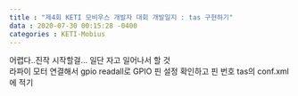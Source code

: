 ```yaml
---
title : "제4회 KETI 모비우스 개발자 대회 개발일지 : tas 구현하기"
data : 2020-07-30 00:15:28 -0400
categories : KETI-Mobius
---
```

어렵다..진작 시작할걸... 일단 자고 일어나서 할 것 <br>
라파이 모터 연결해서 gpio readall로 GPIO 핀 설정 확인하고 핀 번호 tas의 conf.xml에 적기
